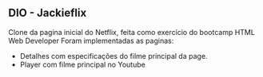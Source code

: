 ## DIO - Jackieflix
Clone da pagina inicial do Netflix, feita como exercício do bootcamp HTML Web Developer
Foram implementadas as paginas:
- Detalhes com especificações do filme principal da page.
- Player com filme principal no Youtube
